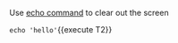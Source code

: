 Use [echo command](https://arthas.aliyun.com/en/doc/echo.html) to clear out the screen

`echo 'hello'`{{execute T2}}

